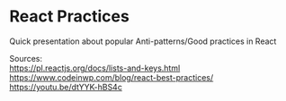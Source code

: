 # React Practices
Quick presentation about popular Anti-patterns/Good practices in React

Sources: \
https://pl.reactjs.org/docs/lists-and-keys.html \
https://www.codeinwp.com/blog/react-best-practices/ \
https://youtu.be/dtYYK-hBS4c
